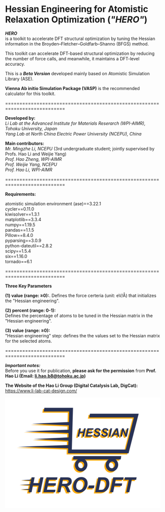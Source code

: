 # Hessian Engineering for Atomistic Relaxation Optimization (***"HERO"***)

***HERO***   
is a toolkit to accelerate DFT structural optimization by tuning the Hessian information in the Broyden–Fletcher–Goldfarb–Shanno (BFGS) method.   

This toolkit can accelerate DFT-based structural optimization by reducing the number of force calls, and meanwhile, it maintains a DFT-level accuracy. 

This is a ***Beta Version*** developed mainly based on Atomistic Simulation Library (ASE). 

**Vienna Ab initio Simulation Package (VASP)** is the recommended calculator for this toolkit. 

===========================================================================

**Developed by:**  
*Li Lab at the Advanced Institute for Materials Reserarch (WPI-AIMR), Tohoku University, Japan*  
*Yang Lab at North China Electric Power University (NCEPU), China*  

**Main contributors:**  
*Mr. Mingzhe Li, NCEPU* (3rd undergraduate student; jointly supervised by Profs. Hao Li and Weijie Yang)    
*Prof. Hao Zheng, WPI-AIMR*  
*Prof. Weijie Yang, NCEPU*  
*Prof. Hao Li, WPI-AIMR*  

===========================================================================

**Requirements:**  

atomistic simulation environment (ase)==3.22.1  
cycler==0.11.0  
kiwisolver==1.3.1  
matplotlib==3.3.4  
numpy==1.19.5  
pandas==1.1.5  
Pillow==8.4.0  
pyparsing==3.0.9  
python-dateutil==2.8.2  
scipy==1.5.4  
six==1.16.0  
tornado==6.1  

===========================================================================

**Three Key Parameters**  

**(1) value (range: ≥0):**. 
Defines the force certeria (unit: eV/Å) that initializes the "Hessian engineering".

**(2) percent (range: 0-1):**  
Defines the percentage of atoms to be tuned in the Hessian matrix in the "Hessian engineering".  

**(3) value (range: ≥0):**  
"Hessian engineering" step: defines the the values set to the Hessian matrix for the selected atoms.

===========================================================================

***Important notes:***  
Before you use it for publication, **please ask for the permission** from **Prof. Hao Li (Email: li.hao.b8@tohoku.ac.jp)**

**The Website of the Hao Li Group (Digital Catalysis Lab, DigCat):**  
https://www.li-lab-cat-design.com/

![image](https://github.com/hero-dft/beta/blob/main/HERO_logo.png)
  

